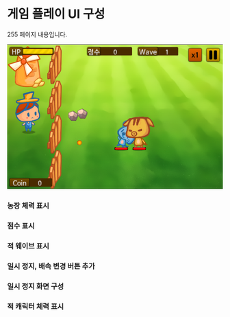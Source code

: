 # 게임 플레이 UI 구성

255 페이지 내용입니다.

![complete](/ui/img/3-1-0_2.png)

### 농장 체력 표시

### 점수 표시

### 적 웨이브 표시

### 일시 정지, 배속 변경 버튼 추가

### 일시 정지 화면 구성

### 적 캐릭터 체력 표시
